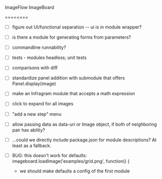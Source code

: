 ImageFlow
ImageBoard

========



* [ ] figure out UI/functional separation -- ui is in module wrapper?
* [ ] is there a module for generating forms from parameters?
* [ ] commandline runnability?
* [ ] tests - modules headless; unit tests
* [ ] comparisons with diff
* [ ] standardize panel addition with submodule that offers Panel.display(image)

* [ ] make an Infragram module that accepts a math expression
* [ ] click to expand for all images
* [ ] "add a new step" menu

* [ ] allow passing data as data-uri or Image object, if both of neighboring pair has ability?
* [ ] ...could we directly include package.json for module descriptions? At least as a fallback.

* [ ] BUG: this doesn't work for defaults:  imageboard.loadImage('examples/grid.png', function() {
  * we should make defaults a config of the first module

